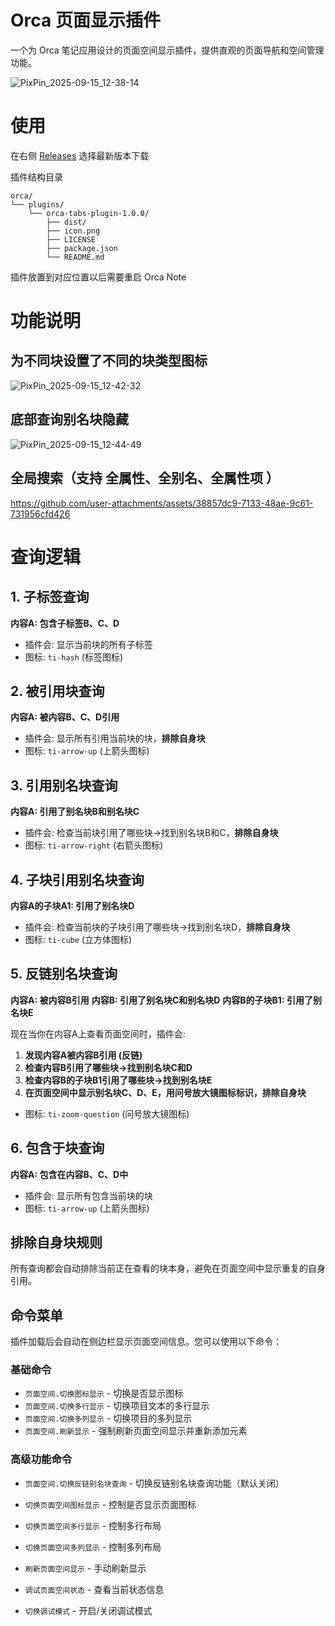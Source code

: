 # Orca 页面显示插件

一个为 Orca 笔记应用设计的页面空间显示插件，提供直观的页面导航和空间管理功能。

![PixPin_2025-09-15_12-38-14](https://github.com/user-attachments/assets/8d24d58f-1446-49f7-aec8-bebb5f42d030)


# 使用
在右侧 [Releases](https://github.com/SaXz2/orca-page-display-plugins/releases) 选择最新版本下载

插件结构目录

```
orca/
└── plugins/
    └── orca-tabs-plugin-1.0.0/
        ├── dist/
        ├── icon.png
        ├── LICENSE
        ├── package.json
        └── README.md
```

插件放置到对应位置以后需要重启 Orca Note


# 功能说明

## 为不同块设置了不同的块类型图标

![PixPin_2025-09-15_12-42-32](https://github.com/user-attachments/assets/62a82280-8a49-4ead-a8f7-a96682ac4e27)

## 底部查询别名块隐藏

![PixPin_2025-09-15_12-44-49](https://github.com/user-attachments/assets/b11dea6c-4f46-4902-be92-0edc3a393c34)

## 全局搜索（支持 全属性、全别名、全属性项 ）

https://github.com/user-attachments/assets/38857dc9-7133-48ae-9c61-731956cfd426

# 查询逻辑

## 1. 子标签查询
**内容A: 包含子标签B、C、D**
- 插件会: 显示当前块的所有子标签
- 图标: `ti-hash` (标签图标)

## 2. 被引用块查询
**内容A: 被内容B、C、D引用**
- 插件会: 显示所有引用当前块的块，**排除自身块**
- 图标: `ti-arrow-up` (上箭头图标)

## 3. 引用别名块查询
**内容A: 引用了别名块B和别名块C**
- 插件会: 检查当前块引用了哪些块→找到别名块B和C，**排除自身块**
- 图标: `ti-arrow-right` (右箭头图标)

## 4. 子块引用别名块查询
**内容A的子块A1: 引用了别名块D**
- 插件会: 检查当前块的子块引用了哪些块→找到别名块D，**排除自身块**
- 图标: `ti-cube` (立方体图标)

## 5. 反链别名块查询
**内容A: 被内容B引用**
**内容B: 引用了别名块C和别名块D**
**内容B的子块B1: 引用了别名块E**

现在当你在内容A上查看页面空间时，插件会:
1. **发现内容A被内容B引用 (反链)**
2. **检查内容B引用了哪些块→找到别名块C和D**
3. **检查内容B的子块B1引用了哪些块→找到别名块E**
4. **在页面空间中显示别名块C、D、E，用问号放大镜图标标识，排除自身块**
- 图标: `ti-zoom-question` (问号放大镜图标)

## 6. 包含于块查询
**内容A: 包含在内容B、C、D中**
- 插件会: 显示所有包含当前块的块
- 图标: `ti-arrow-up` (上箭头图标)

## 排除自身块规则
所有查询都会自动排除当前正在查看的块本身，避免在页面空间中显示重复的自身引用。

## 命令菜单

插件加载后会自动在侧边栏显示页面空间信息。您可以使用以下命令：

### 基础命令
- `页面空间.切换图标显示` - 切换是否显示图标
- `页面空间.切换多行显示` - 切换项目文本的多行显示
- `页面空间.切换多列显示` - 切换项目的多列显示
- `页面空间.刷新显示` - 强制刷新页面空间显示并重新添加元素

### 高级功能命令
- `页面空间.切换反链别名块查询` - 切换反链别名块查询功能（默认关闭）

- `切换页面空间图标显示` - 控制是否显示页面图标
- `切换页面空间多行显示` - 控制多行布局
- `切换页面空间多列显示` - 控制多列布局
- `刷新页面空间显示` - 手动刷新显示
- `调试页面空间状态` - 查看当前状态信息
- `切换调试模式` - 开启/关闭调试模式

